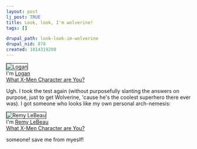 ```yaml
--- 
layout: post
lj_post: TRUE
title: Look, look, I'm wolverine!
tags: []

drupal_path: look-look-im-wolverine
drupal_nid: 878
created: 1014319200
---
```

<img src="http://www.eden.rutgers.edu/~alyssa13/xmen/logan.jpg" border=1 alt="Logan"><br>I'm <a href="http://www.eden.rutgers.edu/~alyssa13/xmen/logan.htm">Logan</a><br><a href="http://www.eden.rutgers.edu/~alyssa13/xmen">What X-Men Character are You?</a>


Ugh. I took the test again (without purposefully slanting the answers on purpose, just to get Wolverine, 'cause he's the coolest superhero there ever was). I got someone who looks like my own personal arch-nemesis:

<img src="http://www.eden.rutgers.edu/~alyssa13/xmen/remy.jpg" border=1 alt="Remy LeBeau"><br>I'm <a href="http://www.eden.rutgers.edu/~alyssa13/xmen/remy.htm">Remy LeBeau</a><br><a href="http://www.eden.rutgers.edu/~alyssa13/xmen">What X-Men Character are You?</a>

someone! save me from myeslf!
